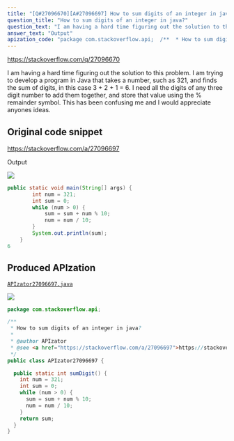 ```yaml
---
title: "[Q#27096670][A#27096697] How to sum digits of an integer in java?"
question_title: "How to sum digits of an integer in java?"
question_text: "I am having a hard time figuring out the solution to this problem. I am trying to develop a program in Java that takes a number, such as 321, and finds the sum of digits, in this case 3 + 2 + 1 = 6. I need all the digits of any three digit number to add them together, and store that value using the % remainder symbol. This has been confusing me and I would appreciate anyones ideas."
answer_text: "Output"
apization_code: "package com.stackoverflow.api;  /**  * How to sum digits of an integer in java?  *  * @author APIzator  * @see <a href=\"https://stackoverflow.com/a/27096697\">https://stackoverflow.com/a/27096697</a>  */ public class APIzator27096697 {    public static int sumDigit() {     int num = 321;     int sum = 0;     while (num > 0) {       sum = sum + num % 10;       num = num / 10;     }     return sum;   } }"
---
```


https://stackoverflow.com/q/27096670

I am having a hard time figuring out the solution to this problem. I am trying to develop a program in Java that takes a number, such as 321, and finds the sum of digits, in this case 3 + 2 + 1 = 6. I need all the digits of any three digit number to add them together, and store that value using the % remainder symbol. This has been confusing me and I would appreciate anyones ideas.



## Original code snippet

https://stackoverflow.com/a/27096697

Output

<div class="code-logo"><img src="/stackoverflow.png" /></div>

```java
public static void main(String[] args) {
        int num = 321;
        int sum = 0;
        while (num > 0) {
            sum = sum + num % 10;
            num = num / 10;
        }
        System.out.println(sum);
    }
6
```

## Produced APIzation

[`APIzator27096697.java`](https://github.com/pasqualesalza/apization-temp/raw/main/data/search/APIzator27096697.java)

<div class="code-logo"><img src="/apizator.png" /></div>

```java
package com.stackoverflow.api;

/**
 * How to sum digits of an integer in java?
 *
 * @author APIzator
 * @see <a href="https://stackoverflow.com/a/27096697">https://stackoverflow.com/a/27096697</a>
 */
public class APIzator27096697 {

  public static int sumDigit() {
    int num = 321;
    int sum = 0;
    while (num > 0) {
      sum = sum + num % 10;
      num = num / 10;
    }
    return sum;
  }
}

```